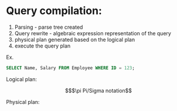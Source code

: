 # Query compilation:
1. Parsing - parse tree created
2. Query rewrite - algebraic expression representation of the query
3. physical plan generated based on the logical plan
4. execute the query plan

Ex. 
```sql
SELECT Name, Salary FROM Employee WHERE ID = 123;
```
Logical plan: 
```math
$\pi Pi/Sigma notation
```
Physical plan: 